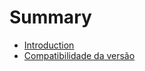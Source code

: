 # Summary

* [Introduction](README.md)
* [Compatibilidade da versão](compatibilidade-da-versao.md)

